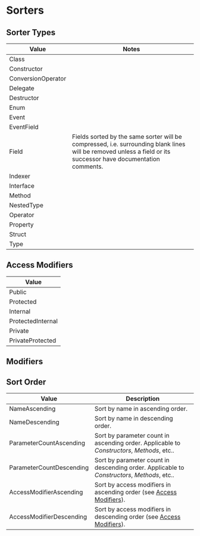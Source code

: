 # Sorters

## Sorter Types

| Value              | Notes |
|--------------------|-------|
| Class              |       |
| Constructor        |       |
| ConversionOperator |       |
| Delegate           |       |
| Destructor         |       |
| Enum               |       |
| Event              |       |
| EventField         |       |
| Field              | Fields sorted by the same sorter will be compressed, i.e. surrounding blank lines will be removed unless a field or its successor have documentation comments. |
| Indexer            |       |
| Interface          |       |
| Method             |       |
| NestedType         |       |
| Operator           |       |
| Property           |       |
| Struct             |       |
| Type               |       |

## Access Modifiers

| Value             |
|-------------------|
| Public            |
| Protected         |
| Internal          |
| ProtectedInternal |
| Private           |
| PrivateProtected  |

## Modifiers

## Sort Order

| Value                    | Description                                                                                 |
|--------------------------|---------------------------------------------------------------------------------------------|
| NameAscending            | Sort by name in ascending order.                                                            |
| NameDescending           | Sort by name in descending order.                                                           |
| ParameterCountAscending  | Sort by parameter count in ascending order. Applicable to _Constructors_, _Methods_, etc..  |
| ParameterCountDescending | Sort by parameter count in descending order. Applicable to _Constructors_, _Methods_, etc.. |
| AccessModifierAscending  | Sort by access modifiers in ascending order (see [Access Modifiers](#access-modifiers)).    |
| AccessModifierDescending | Sort by access modifiers in descending order (see [Access Modifiers](#access-modifiers)).   |
